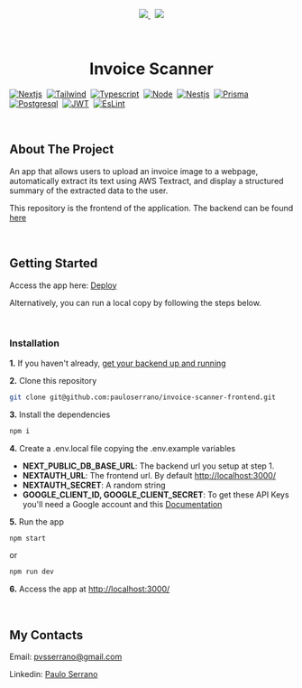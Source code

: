 <p align="center">
  <a href="mailto:pvsserrano@gmail.com">
    <img src="https://img.shields.io/badge/Gmail-D14836?style=for-the-badge&logo=gmail&logoColor=white" />        
  </a>&nbsp;
  <a href="https://www.linkedin.com/in/pvsserrano/">
    <img src="https://img.shields.io/badge/linkedin-%230077B5.svg?&style=for-the-badge&logo=linkedin&logoColor=white" />
  </a>
</p>

<br />
<div align="center">

  <!-- PROJECT LOGO -->
  <!--
  <a href="https://github.com/github_username/repo_name">
    <img src="images/logo.png" alt="Logo" width="80" height="80">
  </a>
  -->

  <h1>Invoice Scanner</h1>
</div>

<!-- TECHS -->

[![Nextjs][Nextjs-badge]][Nextjs-url]&nbsp;
[![Tailwind][Tailwind-badge]][Tailwind-url]&nbsp;
[![Typescript][Typescript-badge]][Typescript-url]&nbsp;
[![Node][Node-badge]][Node-url]&nbsp;
[![Nestjs][Nestjs-badge]][Nestjs-url]&nbsp;
[![Prisma][Prisma-badge]][Prisma-url]&nbsp;
[![Postgresql][Postgresql-badge]][Postgresql-url]&nbsp;
[![JWT][JWT-badge]][JWT-url]&nbsp;
[![EsLint][EsLint-badge]][EsLint-url]&nbsp;

<br />

<!-- ABOUT -->

## About The Project

An app that allows users to upload an invoice image to a webpage, automatically extract its text using AWS Textract, and display a structured summary of the extracted data to the user.

This repository is the frontend of the application. The backend can be found [here](https://github.com/pauloserrano/invoice-scanner-backend)

<br />

<!-- GETTING STARTED -->

## Getting Started

Access the app here: [Deploy](https://invoice-scanner-frontend.vercel.app/)

Alternatively, you can run a local copy by following the steps below.

<br />

### Installation

**1.** If you haven't already, [get your backend up and running](https://github.com/pauloserrano/invoice-scanner-backend)

**2.** Clone this repository

```sh
git clone git@github.com:pauloserrano/invoice-scanner-frontend.git
```

**3.** Install the dependencies

```sh
npm i
```

**4.** Create a .env.local file copying the .env.example variables

- **NEXT_PUBLIC_DB_BASE_URL**: The backend url you setup at step 1.
- **NEXTAUTH_URL**: The frontend url. By default [http://localhost:3000/](http://localhost:3000/)
- **NEXTAUTH_SECRET**: A random string
- **GOOGLE_CLIENT_ID, GOOGLE_CLIENT_SECRET**: To get these API Keys you'll need a Google account and this [Documentation](https://developers.google.com/workspace/guides/create-credentials)

**5.** Run the app

```sh
npm start
```

or

```sh
npm run dev
```

**6.** Access the app at [http://localhost:3000/](http://localhost:3000/)

<br />

<!-- CONTACT -->

## My Contacts

Email: [pvsserrano@gmail.com](mailto:pvsserrano@gmail.com)

Linkedin: [Paulo Serrano](https://www.linkedin.com/in/pvsserrano/)

<!-- MARKDOWN LINKS & IMAGES -->
<!-- https://www.markdownguide.org/basic-syntax/#reference-style-links -->

[Typescript-badge]: https://img.shields.io/badge/typescript-%23007ACC.svg?style=for-the-badge&logo=typescript&logoColor=white
[Typescript-url]: https://www.typescriptlang.org/
[EsLint-badge]: https://img.shields.io/badge/ESLint-4B3263?style=for-the-badge&logo=eslint&logoColor=white
[EsLint-url]: https://eslint.org/
[Sass-badge]: https://img.shields.io/badge/SASS-hotpink.svg?style=for-the-badge&logo=SASS&logoColor=white
[Sass-url]: https://sass-lang.com/
[Angular-badge]: https://img.shields.io/badge/angular-%23DD0031.svg?style=for-the-badge&logo=angular&logoColor=white
[Angular-url]: https://angular.io/
[Node-badge]: https://img.shields.io/badge/node.js-6DA55F?style=for-the-badge&logo=node.js&logoColor=white
[Node-url]: https://nodejs.org/
[Nextjs-badge]: https://img.shields.io/badge/Next-black?style=for-the-badge&logo=next.js&logoColor=white
[Nextjs-url]: https://nextjs.org/
[Tailwind-badge]: https://img.shields.io/badge/tailwindcss-%2338B2AC.svg?style=for-the-badge&logo=tailwind-css&logoColor=white
[Tailwind-url]: https://tailwindcss.com/
[Prisma-badge]: https://img.shields.io/badge/Prisma-3982CE?style=for-the-badge&logo=Prisma&logoColor=white
[Prisma-url]: https://www.prisma.io/
[Postgresql-badge]: https://img.shields.io/badge/postgres-%23316192.svg?style=for-the-badge&logo=postgresql&logoColor=white
[Postgresql-url]: https://www.postgresql.org/
[Nestjs-badge]: https://img.shields.io/badge/nestjs-%23E0234E.svg?style=for-the-badge&logo=nestjs&logoColor=white
[Nestjs-url]: https://nestjs.com/
[JWT-badge]: https://img.shields.io/badge/JWT-black?style=for-the-badge&logo=JSON%20web%20tokens
[JWT-url]: https://jwt.io/
